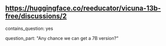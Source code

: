 ## https://huggingface.co/reeducator/vicuna-13b-free/discussions/2

contains_question: yes

question_part: "Any chance we can get a 7B version?"